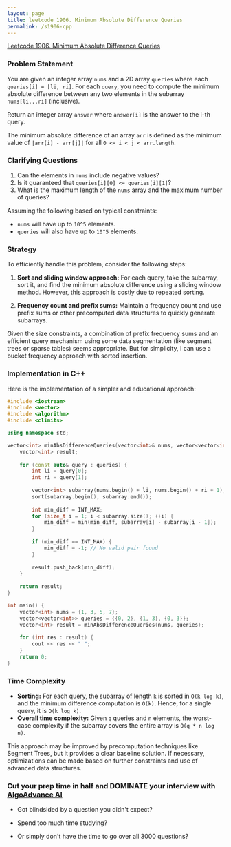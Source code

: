 ```yaml
---
layout: page
title: leetcode 1906. Minimum Absolute Difference Queries
permalink: /s1906-cpp
---
```

[Leetcode 1906. Minimum Absolute Difference Queries](https://algoadvance.github.io/algoadvance/l1906)
### Problem Statement

You are given an integer array `nums` and a 2D array `queries` where each `queries[i] = [li, ri]`. For each `query`, you need to compute the minimum absolute difference between any two elements in the subarray `nums[li...ri]` (inclusive).

Return an integer array `answer` where `answer[i]` is the answer to the i-th query.

The minimum absolute difference of an array `arr` is defined as the minimum value of `|arr[i] - arr[j]|` for all `0 <= i < j < arr.length`.

### Clarifying Questions

1. Can the elements in `nums` include negative values?
2. Is it guaranteed that `queries[i][0] <= queries[i][1]`?
3. What is the maximum length of the `nums` array and the maximum number of queries?

Assuming the following based on typical constraints:
- `nums` will have up to `10^5` elements.
- `queries` will also have up to `10^5` elements.

### Strategy

To efficiently handle this problem, consider the following steps:

1. **Sort and sliding window approach:** For each query, take the subarray, sort it, and find the minimum absolute difference using a sliding window method. However, this approach is costly due to repeated sorting.

2. **Frequency count and prefix sums:** Maintain a frequency count and use prefix sums or other precomputed data structures to quickly generate subarrays.

Given the size constraints, a combination of prefix frequency sums and an efficient query mechanism using some data segmentation (like segment trees or sparse tables) seems appropriate. But for simplicity, I can use a bucket frequency approach with sorted insertion.

### Implementation in C++

Here is the implementation of a simpler and educational approach:

```cpp
#include <iostream>
#include <vector>
#include <algorithm>
#include <climits>

using namespace std;

vector<int> minAbsDifferenceQueries(vector<int>& nums, vector<vector<int>>& queries) {
    vector<int> result;
    
    for (const auto& query : queries) {
        int li = query[0];
        int ri = query[1];
        
        vector<int> subarray(nums.begin() + li, nums.begin() + ri + 1);
        sort(subarray.begin(), subarray.end());
        
        int min_diff = INT_MAX;
        for (size_t i = 1; i < subarray.size(); ++i) {
            min_diff = min(min_diff, subarray[i] - subarray[i - 1]);
        }
        
        if (min_diff == INT_MAX) {
            min_diff = -1; // No valid pair found
        }
        
        result.push_back(min_diff);
    }
    
    return result;
}

int main() {
    vector<int> nums = {1, 3, 5, 7};
    vector<vector<int>> queries = {{0, 2}, {1, 3}, {0, 3}};
    vector<int> result = minAbsDifferenceQueries(nums, queries);
    
    for (int res : result) {
        cout << res << " ";
    }
    return 0;
}
```

### Time Complexity

- **Sorting:** For each query, the subarray of length `k` is sorted in `O(k log k)`, and the minimum difference computation is `O(k)`. Hence, for a single query, it is `O(k log k)`.
- **Overall time complexity:** Given `q` queries and `n` elements, the worst-case complexity if the subarray covers the entire array is `O(q * n log n)`.

This approach may be improved by precomputation techniques like Segment Trees, but it provides a clear baseline solution. If necessary, optimizations can be made based on further constraints and use of advanced data structures.


### Cut your prep time in half and DOMINATE your interview with [AlgoAdvance AI](https://algoAdvance.com)

- Got blindsided by a question you didn't expect?

- Spend too much time studying?

- Or simply don't have the time to go over all 3000 questions?

